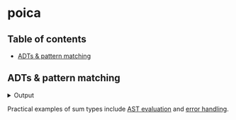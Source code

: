 # poica

## Table of contents
  - [ADTs & pattern matching](#adts--pattern-matching)

## ADTs & pattern matching

<details>
  <summary>Output</summary>

```

```

</details>

Practical examples of sum types include [AST evaluation] and [error handling].

[AST evaluation]: https://github.com/Hirrolot/poica/wiki/AST-evaluation
[error handling]: https://github.com/Hirrolot/poica/wiki/Error-handling
